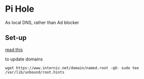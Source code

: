 # Pi Hole

As local DNS, rather than Ad blocker

## Set-up

[read this](https://docs.pi-hole.net/guides/dns/unbound/)

to update domains

```wget https://www.internic.net/domain/named.root -qO- sudo tee /var/lib/unbound/root.hints```